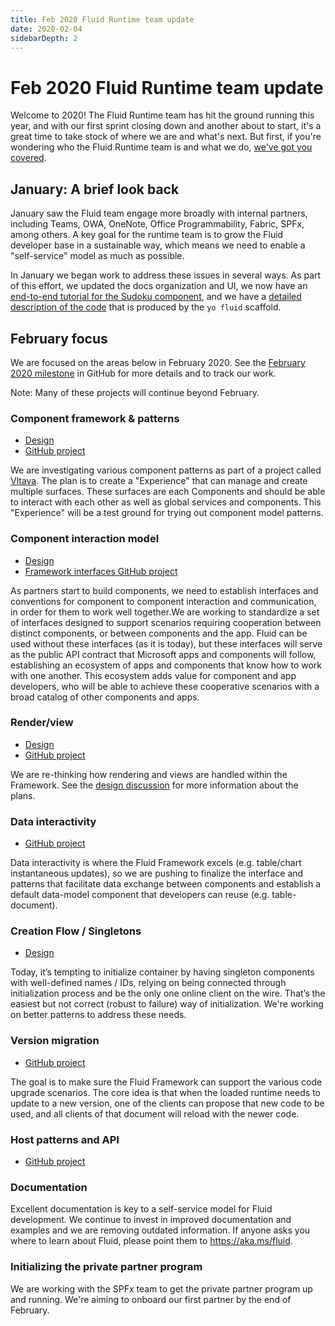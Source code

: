 ```yaml
---
title: Feb 2020 Fluid Runtime team update
date: 2020-02-04
sidebarDepth: 2
---
```


# Feb 2020 Fluid Runtime team update

Welcome to 2020! The Fluid Runtime team has hit the ground running this year, and with our first sprint closing down and
another about to start, it's a great time to take stock of where we are and what's next. But first, if you're wondering
who the Fluid Runtime team is and what we do, [we've got you covered](../team.md).


## January: A brief look back

January saw the Fluid team engage more broadly with internal partners, including Teams, OWA, OneNote, Office
Programmability, Fabric, SPFx, among others. A key goal for the runtime team is to grow the Fluid developer base in a
sustainable way, which means we need to enable a "self-service" model as much as possible.

In January we began work to address these issues in several ways. As part of this effort, we updated the docs
organization and UI, we now have an [end-to-end tutorial for the Sudoku component](../examples/sudoku.md), and we have a
[detailed description of the code](../examples/yo-fluid-breakdown.html) that is produced by the `yo fluid` scaffold.


## February focus

We are focused on the areas below in February 2020. See the [February 2020
milestone](https://github.com/microsoft/FluidFramework/milestone/4) in GitHub for more details and to track our work.

Note: Many of these projects will continue beyond February.


### Component framework & patterns

<Badge text="Skyler Jokiel" vertical="middle" />

* [Design](https://github.com/microsoft/FluidFramework/issues/1015)
* [GitHub project](https://github.com/microsoft/FluidFramework/projects/12)

We are investigating various component patterns as part of a project called
[Vltava](https://github.com/microsoft/FluidFramework/issues/1015). The plan is to create a "Experience" that can manage
and create multiple surfaces. These surfaces are each Components and should be able to interact with each other as well
as global services and components. This "Experience" will be a test ground for trying out component model patterns.


### Component interaction model

<Badge text="Matt Rakow" vertical="middle" />

* [Design](https://github.com/microsoft/FluidFramework/issues/1090)
* [Framework interfaces GitHub project](https://github.com/microsoft/FluidFramework/projects/16)

As partners start to build components, we need to establish interfaces and conventions for component to component
interaction and communication, in order for them to work well together.We are working to standardize a set of interfaces
designed to support scenarios requiring cooperation between distinct components, or between components and the app.
Fluid can be used without these interfaces (as it is today), but these interfaces will serve as the public API contract
that Microsoft apps and components will follow, establishing an ecosystem of apps and components that know how to work
with one another. This ecosystem adds value for component and app developers, who will be able to achieve these
cooperative scenarios with a broad catalog of other components and apps.


### Render/view

<Badge text="Matt Rakow" vertical="middle" />

* [Design](https://github.com/microsoft/FluidFramework/issues/1042)
* [GitHub project](https://github.com/microsoft/FluidFramework/projects/14)

We are re-thinking how rendering and views are handled within the Framework. See the [design
discussion](https://github.com/microsoft/FluidFramework/issues/1042) for more information about the plans.


### Data interactivity

<Badge text="Vlad Sudzilouski" vertical="middle" />

* [GitHub project](https://github.com/microsoft/FluidFramework/projects/18)

Data interactivity is where the Fluid Framework excels (e.g. table/chart instantaneous updates), so we are pushing to
finalize the interface and patterns that facilitate data exchange between components and establish a default data-model
component that developers can reuse (e.g. table-document).


### Creation Flow / Singletons

<Badge text="Vlad Sudzilouski" vertical="middle" />

* [Design](https://github.com/microsoft/FluidFramework/issues/1096)

Today, it’s tempting to initialize container by having singleton components with well-defined names / IDs, relying on
being connected through initialization process and be the only one online client on the wire. That’s the easiest but not
correct (robust to failure) way of initialization. We're working on better patterns to address these needs.


### Version migration

<Badge text="Arin Taylor / Wes Carlson" vertical="middle" />

* [GitHub project](https://github.com/microsoft/FluidFramework/projects/13)

The goal is to make sure the Fluid Framework can support the various code upgrade scenarios. The core idea is that when
the loaded runtime needs to update to a new version, one of the clients can propose that new code to be used, and all
clients of that document will reload with the newer code.


### Host patterns and API

<Badge text="Tony Murphy" vertical="middle" />

* [GitHub project](https://github.com/microsoft/FluidFramework/projects/15)


### Documentation

<Badge text="Tyler Butler" vertical="middle" />

Excellent documentation is key to a self-service model for Fluid development. We continue to invest in improved
documentation and examples and we are removing outdated information. If anyone asks you where to learn about Fluid,
please point them to <https://aka.ms/fluid>.


### Initializing the private partner program

<Badge text="Skyler Jokiel / Tyler Butler" vertical="middle" />

We are working with the SPFx team to get the private partner program up and running. We're aiming to onboard our first
partner by the end of February.
